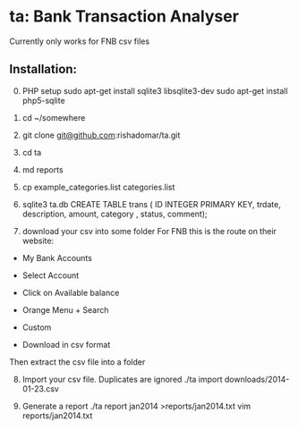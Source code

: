 ta: Bank Transaction Analyser
==============================

Currently only works for FNB csv files

Installation:
-------------
0) PHP setup
sudo apt-get install sqlite3 libsqlite3-dev
sudo apt-get install php5-sqlite

1) cd ~/somewhere

2) git clone git@github.com:rishadomar/ta.git

3) cd ta

4) md reports

5) cp example_categories.list categories.list

6) sqlite3 ta.db
CREATE TABLE trans (
  ID INTEGER PRIMARY KEY,
  trdate,
  description,
  amount,
  category
, status, comment);


7) download your csv into some folder
For FNB this is the route on their website:

 * My Bank Accounts

 * Select Account

 * Click on Available balance

 * Orange Menu + Search

 * Custom

 * Download in csv format

Then extract the csv file into a folder

8) Import your csv file. Duplicates are ignored
./ta import downloads/2014-01-23.csv

9) Generate a report
./ta report jan2014 >reports/jan2014.txt
vim reports/jan2014.txt

